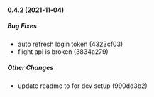 #### 0.4.2 (2021-11-04)

##### Bug Fixes

*  auto refresh login token (4323cf03)
*  flight api is broken (3834a279)

##### Other Changes

*  update readme to for dev setup (990dd3b2)


